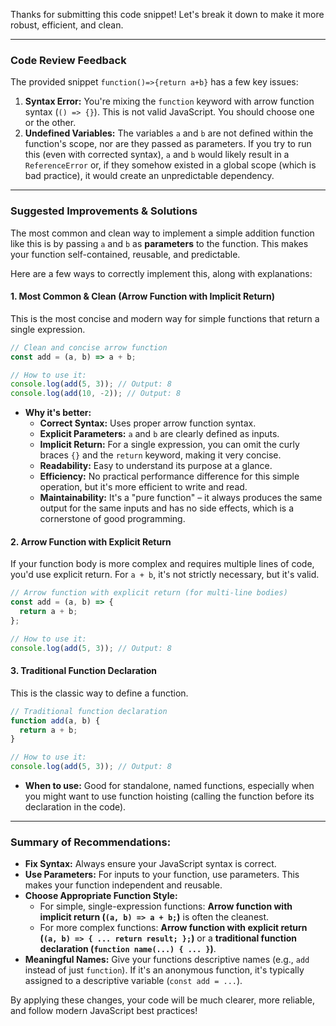 Thanks for submitting this code snippet! Let's break it down to make it more robust, efficient, and clean.

***

### Code Review Feedback

The provided snippet `function()=>{return a+b}` has a few key issues:

1.  **Syntax Error:** You're mixing the `function` keyword with arrow function syntax (`() => {}`). This is not valid JavaScript. You should choose one or the other.
2.  **Undefined Variables:** The variables `a` and `b` are not defined within the function's scope, nor are they passed as parameters. If you try to run this (even with corrected syntax), `a` and `b` would likely result in a `ReferenceError` or, if they somehow existed in a global scope (which is bad practice), it would create an unpredictable dependency.

---

### Suggested Improvements & Solutions

The most common and clean way to implement a simple addition function like this is by passing `a` and `b` as **parameters** to the function. This makes your function self-contained, reusable, and predictable.

Here are a few ways to correctly implement this, along with explanations:

#### 1. Most Common & Clean (Arrow Function with Implicit Return)

This is the most concise and modern way for simple functions that return a single expression.

```javascript
// Clean and concise arrow function
const add = (a, b) => a + b;

// How to use it:
console.log(add(5, 3)); // Output: 8
console.log(add(10, -2)); // Output: 8
```

*   **Why it's better:**
    *   **Correct Syntax:** Uses proper arrow function syntax.
    *   **Explicit Parameters:** `a` and `b` are clearly defined as inputs.
    *   **Implicit Return:** For a single expression, you can omit the curly braces `{}` and the `return` keyword, making it very concise.
    *   **Readability:** Easy to understand its purpose at a glance.
    *   **Efficiency:** No practical performance difference for this simple operation, but it's more efficient to write and read.
    *   **Maintainability:** It's a "pure function" – it always produces the same output for the same inputs and has no side effects, which is a cornerstone of good programming.

#### 2. Arrow Function with Explicit Return

If your function body is more complex and requires multiple lines of code, you'd use explicit return. For `a + b`, it's not strictly necessary, but it's valid.

```javascript
// Arrow function with explicit return (for multi-line bodies)
const add = (a, b) => {
  return a + b;
};

// How to use it:
console.log(add(5, 3)); // Output: 8
```

#### 3. Traditional Function Declaration

This is the classic way to define a function.

```javascript
// Traditional function declaration
function add(a, b) {
  return a + b;
}

// How to use it:
console.log(add(5, 3)); // Output: 8
```

*   **When to use:** Good for standalone, named functions, especially when you might want to use function hoisting (calling the function before its declaration in the code).

---

### Summary of Recommendations:

*   **Fix Syntax:** Always ensure your JavaScript syntax is correct.
*   **Use Parameters:** For inputs to your function, use parameters. This makes your function independent and reusable.
*   **Choose Appropriate Function Style:**
    *   For simple, single-expression functions: **Arrow function with implicit return (`(a, b) => a + b;`)** is often the cleanest.
    *   For more complex functions: **Arrow function with explicit return (`(a, b) => { ... return result; };`)** or a **traditional function declaration (`function name(...) { ... }`)**.
*   **Meaningful Names:** Give your functions descriptive names (e.g., `add` instead of just `function`). If it's an anonymous function, it's typically assigned to a descriptive variable (`const add = ...`).

By applying these changes, your code will be much clearer, more reliable, and follow modern JavaScript best practices!